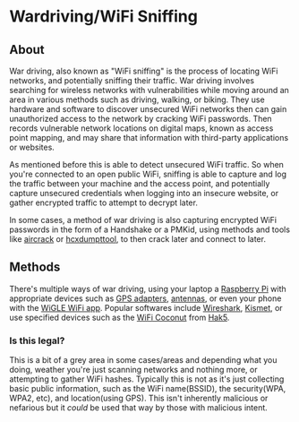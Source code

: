 # Wardriving/WiFi Sniffing

## About

War driving, also known as "WiFi sniffing" is the process of locating WiFi networks, and potentially sniffing their traffic. War driving involves searching for wireless networks with vulnerabilities while moving around an area in various methods such as driving, walking, or biking. They use hardware and software to discover unsecured WiFi networks then can gain unauthorized access to the network by cracking WiFi passwords. Then records vulnerable network locations on digital maps, known as access point mapping, and may share that information with third-party applications or websites.&#x20;

As mentioned before this is able to detect unsecured WiFi traffic. So when you're connected to an open public WiFi, sniffing is able to capture and log the traffic between your machine and the access point, and potentially capture unsecured credentials when logging into an insecure website, or gather encrypted traffic to attempt to decrypt later.

In some cases, a method of war driving is also capturing encrypted WiFi passwords in the form of a Handshake or a PMKid, using methods and tools like [aircrack](../../attack-and-defense/wireless/aircrack-ng.md) or [hcxdumpttool](../../attack-and-defense/wireless/hcxdumptool.md), to then crack later and connect to later.

## Methods

There's multiple ways of war driving, using your laptop a [Raspberry Pi](https://www.raspberrypi.com/) with appropriate devices such as [GPS adapters](https://www.amazon.com/gp/product/B01EROIUEW/ref=ppx\_yo\_dt\_b\_search\_asin\_title?ie=UTF8\&psc=1), [antennas](https://www.amazon.com/gp/product/B08SJBV1N3/ref=ppx\_yo\_dt\_b\_search\_asin\_title?ie=UTF8\&psc=1), or even your phone with the [WiGLE WiFi app](https://play.google.com/store/apps/details?id=net.wigle.wigleandroid\&utm\_source=global\_co\&utm\_medium=prtnr\&utm\_content=Mar2515\&utm\_campaign=PartBadge\&pcampaignid=MKT-AC-global-none-all-co-pr-py-PartBadges-Oct1515-1). Popular softwares include [Wireshark](../../attack-and-defense/wireshark.md), [Kismet](../../attack-and-defense/wireless/kismet.md), or use specified devices such as the [WiFi Coconut](https://hakshop.com/products/wifi-coconut) from [Hak5](https://hak5.org/pages/about).

### Is this legal?

This is a bit of a grey area in some cases/areas and depending what you doing, weather you're just scanning networks and nothing more, or attempting to gather WiFi hashes. Typically this is not as it's just collecting basic public information, such as the WiFi name(BSSID), the security(WPA, WPA2, etc), and location(using GPS). This isn't inherently malicious or nefarious but it _could_ be used that way by those with malicious intent.
